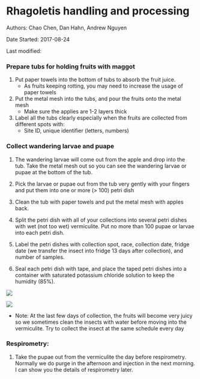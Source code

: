 # Rhagoletis handling and processing

Authors: Chao Chen, Dan Hahn, Andrew Nguyen 

Date Started: 2017-08-24

Last modified:

### Prepare tubs for holding fruits with maggot

1. Put paper towels into the bottom of tubs to absorb the fruit juice. 
   * As fruits keeping rotting, you may need to increase the usage of paper towels
2. Put the metal mesh into the tubs, and pour the fruits onto the metal mesh
   * Make sure the applies are 1-2 layers thick 
3. Label all the tubs clearly especially when the fruits are collected from different spots with: 
   * Site ID, unique identifier (letters, numbers)

### Collect wandering larvae and puape

1. The wandering larvae will come out from the apple and drop into the tub. Take the metal mesh out so you can see the wandering larvae or pupae at the bottom of the tub.   

2. Pick the larvae or pupae out from the tub very gently with your fingers and put them into one or more (> 100) petri dish

3. Clean the tub with paper towels and put the metal mesh with apples back.   

4. Split the petri dish with all of your collections into several petri dishes with wet (not too wet) vermiculite. Put no more than 100 pupae or larvae into each petri dish.   

5. Label the petri dishes with collection spot, race, collection date, fridge date (we transfer the insect into fridge 13 days after collection), and number of samples.   

6. Seal each petri dish with tape, and place the taped petri dishes into a container with saturated potassium chloride solution to keep the humidity (85%).


![](https://user-images.githubusercontent.com/4654474/29672388-1788f106-88ba-11e7-8ce2-933e25909784.png)   

![](https://user-images.githubusercontent.com/4654474/29672387-176b63ac-88ba-11e7-8f12-47325686cf78.png)    

* Note: At the last few days of collection, the fruits will become very juicy so we sometimes clean the insects with water before moving into the vermiculite. Try to collect the insect at the same schedule every day   

### Respirometry:   

1.	Take the pupae out from the vermiculite the day before respirometry. Normally we do purge in the afternoon and injection in the next morning. I can show you the details of respirometry later.


